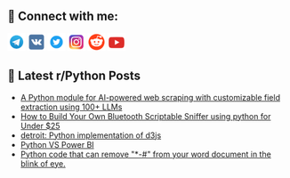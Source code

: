 ## 🔎 Connect with me:
[<img src="https://github.com/bullbesh/bullbesh/blob/main/images/Telegram.png" width="32" height="32" />](https://t.me/bullbesh)
[<img src="https://github.com/bullbesh/bullbesh/blob/main/images/VK.png" width="32" height="32" />](https://vk.com/bullbesh)
[<img src="https://github.com/bullbesh/bullbesh/blob/main/images/Twitter.png" width="32" height="32" />](https://twitter.com/bullbesh1)
[<img src="https://github.com/bullbesh/bullbesh/blob/main/images/Instagram.png" width="32" height="32" />](https://www.instagram.com/bullbesh)
[<img src="https://github.com/bullbesh/bullbesh/blob/main/images/Reddit.png" width="32" height="32" />](https://www.reddit.com/user/bullbesh)
[<img src="https://github.com/bullbesh/bullbesh/blob/main/images/YouTube.png" width="32" height="32" />](https://www.youtube.com/channel/UCtfjRs6uzgq5mfm8S06WTcg)

## 📕 Latest r/Python Posts
<!-- BLOG-POST-LIST:START -->
- [A Python module for AI-powered web scraping with customizable field extraction using 100+ LLMs](https://www.reddit.com/r/Python/comments/1ne77z7/a_python_module_for_aipowered_web_scraping_with/)
- [How to Build Your Own Bluetooth Scriptable Sniffer using python for Under $25](https://www.reddit.com/r/Python/comments/1ne4z4b/how_to_build_your_own_bluetooth_scriptable/)
- [detroit: Python implementation of d3js](https://www.reddit.com/r/Python/comments/1ne4t1d/detroit_python_implementation_of_d3js/)
- [Python VS Power BI](https://www.reddit.com/r/Python/comments/1ne2g15/python_vs_power_bi/)
- [Python code that can remove &quot;*-#&quot; from your word document in the blink of eye.](https://www.reddit.com/r/Python/comments/1ndz093/python_code_that_can_remove_from_your_word/)
<!-- BLOG-POST-LIST:END -->
